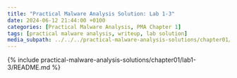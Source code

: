 ```yaml
---
title: "Practical Malware Analysis Solution: Lab 1-3"
date: 2024-06-12 21:44:00 +0100
categories: [Practical Malware Analysis, PMA Chapter 1]
tags: [practical malware analysis, writeup, lab solution]
media_subpath: ../../../practical-malware-analysis-solutions/chapter01/lab1-3
---
```


{% include practical-malware-analysis-solutions/chapter01/lab1-3/README.md %}